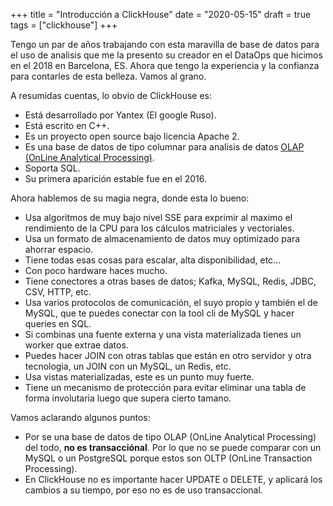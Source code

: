 +++
title = "Introducción a ClickHouse"
date = "2020-05-15"
draft = true
tags = ["clickhouse"]
+++

Tengo un par de años trabajando con esta maravilla de base de datos para el uso de analisis que me la presento su creador []() en el DataOps que hicimos en el 2018 en Barcelona, ES. Ahora que tengo la experiencia y la confianza para contarles de esta belleza. Vamos al grano.

A resumidas cuentas, lo obvio de ClickHouse es:

- Está desarrollado por Yantex (El google Ruso).
- Está escrito en C++.
- Es un proyecto open source bajo licencia Apache 2.
- Es una base de datos de tipo columnar para analisis de datos [OLAP (OnLine Analytical Processing)](https://en.wikipedia.org/wiki/Online_analytical_processing).
- Soporta SQL.
- Su primera aparición estable fue en el 2016.

Ahora hablemos de su magia negra, donde esta lo bueno:

- Usa algoritmos de muy bajo nivel SSE para exprimir al maximo el rendimiento de la CPU para los cálculos matriciales y vectoriales.
- Usa un formato de almacenamiento de datos muy optimizado para ahorrar espacio.
- Tiene todas esas cosas para escalar, alta disponibilidad, etc...
- Con poco hardware haces mucho.
- Tiene conectores a otras bases de datos; Kafka, MySQL, Redis, JDBC, CSV, HTTP, etc.
- Usa varios protocolos de comunicación, el suyo propio y también el de MySQL, que te puedes conectar con la tool cli de MySQL y hacer queries en SQL.
- Si combinas una fuente externa y una vista materializada tienes un worker que extrae datos.
- Puedes hacer JOIN con otras tablas que están en otro servidor y otra tecnologia, un JOIN con un MySQL, un Redis, etc.
- Usa vistas materializadas, este es un punto muy fuerte.
- Tiene un mecanismo de protección para evitar eliminar una tabla de forma involutaria luego que supera cierto tamano.

Vamos aclarando algunos puntos:

- Por se una base de datos de tipo OLAP (OnLine Analytical Processing) del todo, **no es transacciónal**. Por lo que no se puede comparar con un MySQL o un PostgreSQL porque estos son OLTP (OnLine Transaction Processing).
- En ClickHouse no es importante hacer UPDATE o DELETE, y aplicará los cambios a su tiempo, por eso no es de uso transaccional.
